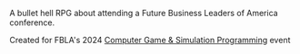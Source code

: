 A bullet hell RPG about attending a Future Business Leaders of America conference.

Created for FBLA's 2024 [Computer Game & Simulation Programming](https://connect.fbla.org/headquarters/files/High%20School%20Competitive%20Events%20Resources/Individual%20Guidelines/Presentation%20Events/Computer-Game--Simulation-Programming.pdf) event
